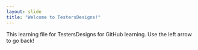```yaml
---
layout: slide
title: "Welcome to TestersDesigns!"
---
```

This learning file for TestersDesigns for GitHub learning.
Use the left arrow to go back!
